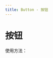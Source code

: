 ```yaml
---
title: Button - 按钮
---
```



# 按钮

使用方法： 

<ClientOnly>
  <button-demos></button-demos>
</ClientOnly>
